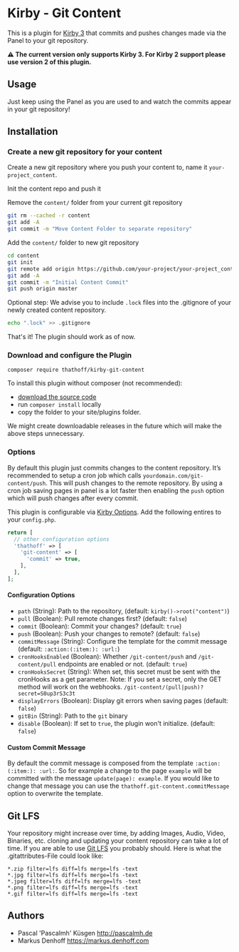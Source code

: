 # Kirby - Git Content

This is a plugin for [Kirby 3](http://getkirby.com/) that commits and pushes changes made via the Panel to your git repository.

**⚠️ The current version only supports Kirby 3. For Kirby 2 support please use version 2 of this plugin.**

## Usage

Just keep using the Panel as you are used to and watch the commits appear in your git repository!

## Installation

### Create a new git repository for your content

Create a new git repository where you push your content to, name it `your-project_content`.

Init the content repo and push it

Remove the `content/` folder from your current git repository
```bash
git rm --cached -r content
git add -A
git commit -m "Move Content Folder to separate repository"
```

Add the `content/` folder to new git repository

```bash
cd content
git init
git remote add origin https://github.com/your-project/your-project_content.git
git add -A
git commit -m "Initial Content Commit"
git push origin master
```

Optional step: We advise you to include `.lock` files into the .gitignore of your newly created content repository.

```bash
echo ".lock" >> .gitignore
```

That's it! The plugin should work as of now.

### Download and configure the Plugin

`composer require thathoff/kirby-git-content`

To install this plugin without composer (not recommended):

- [download the source code](https://github.com/thathoff/kirby-git-content/archive/master.zip)
- run `composer install` locally
- copy the folder to your site/plugins folder.

We might create downloadable releases in the future which will make the above steps unnecessary.

### Options

By default this plugin just commits changes to the content repository. It’s recommended to setup a cron job
which calls `yourdomain.com/git-content/push`. This will push changes to the remote repository. By using a cron job
saving pages in panel is a lot faster then enabling the `push` option which will push changes after every commit.

This plugin is configurable via [Kirby Options](https://getkirby.com/docs/guide/configuration). Add the
following entires to your `config.php`.

```php
return [
  // other configuration options
  'thathoff' => [
    'git-content' => [
      'commit' => true,
    ],
  ],
];
```

#### Configuration Options

- `path` (String): Path to the repository, (default: `kirby()->root("content")`)
- `pull` (Boolean): Pull remote changes first? (default: `false`)
- `commit` (Boolean): Commit your changes? (default: `true`)
- `push` (Boolean): Push your changes to remote? (default: `false`)
- `commitMessage` (String): Configure the template for the commit message (default: `:action:(:item:): :url:`)
- `cronHooksEnabled` (Boolean): Whether `/git-content/push` and `/git-content/pull` endpoints are enabled or not. (default: `true`)
- `cronHooksSecret` (String): When set, this secret must be sent with the cronHooks as a get parameter.  Note: If you set
  a secret, only the GET method will work on the webhooks.   `/git-content/(pull|push)?secret=S0up3rS3c3t`
- `displayErrors` (Boolean): Display git errors when saving pages (default: `false`)
- `gitBin` (String): Path to the `git` binary
- `disable` (Boolean): If set to `true`, the plugin won't initialize. (default: `false`)

#### Custom Commit Message

By default the commit message is composed from the template `:action:(:item:): :url:`. So for example a change to
the page `example` will be committed with the message `update(page): example`. If you would like to change that
message you can use the `thathoff.git-content.commitMessage` option to overwrite the template.

## Git LFS
Your repository might increase over time, by adding Images, Audio, Video, Binaries, etc.
cloning and updating your content repository can take a lot of time. If you are able to use
[Git LFS](https://git-lfs.github.com/) you probably should. Here is what the .gitattributes-File could look like:

```
*.zip filter=lfs diff=lfs merge=lfs -text
*.jpg filter=lfs diff=lfs merge=lfs -text
*.jpeg filter=lfs diff=lfs merge=lfs -text
*.png filter=lfs diff=lfs merge=lfs -text
*.gif filter=lfs diff=lfs merge=lfs -text
```

## Authors

- Pascal 'Pascalmh' Küsgen <http://pascalmh.de>
- Markus Denhoff <https://markus.denhoff.com>
